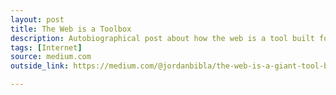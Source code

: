 ```yaml
---
layout: post
title: The Web is a Toolbox
description: Autobiographical post about how the web is a tool built for toolmaking.
tags: [Internet]
source: medium.com
outside_link: https://medium.com/@jordanbibla/the-web-is-a-giant-tool-box-835a27390ccc#.yjegzav0t

---
```


